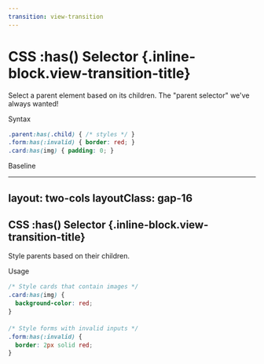 ```yaml
---
transition: view-transition
---
```


# CSS :has() Selector {.inline-block.view-transition-title}

Select a parent element based on its children. The "parent selector" we've always wanted!

Syntax

```css
.parent:has(.child) { /* styles */ }
.form:has(:invalid) { border: red; }
.card:has(img) { padding: 0; }
```

Baseline

<BaselineChecker feature-name="has" />

---
layout: two-cols
layoutClass: gap-16
---

## CSS :has() Selector {.inline-block.view-transition-title}

Style parents based on their children.

Usage

```css {*|2|6|10|*}
/* Style cards that contain images */
.card:has(img) {
  background-color: red;
}

/* Style forms with invalid inputs */
.form:has(:invalid) {
  border: 2px solid red;
}

```


<template v-slot:right>
  <div class="space-y-4">
    <div class="demo-card-with-img border border-gray-300 rounded-lg overflow-hidden p-4">
      <img src="/images/profile-transparent.png" class="w-full h-15 object-cover">
      <p class="p-2 m-0 text-xs">Card with image (red background - :has() would remove background)</p>
      </div>
      <div class="demo-form p-4 border-2 border-blue-500 rounded-lg">
        <input type="email" placeholder="Invalid email" value="invalid-email" class="w-full p-2">
        <p class="mt-2 mb-0 text-xs">Form with :invalid input (red border via :has())</p>
      </div>
  </div>

  <style scoped>
  .demo-card-with-img:has(img) {
    background-color: red;
  }
  .demo-form:has(:invalid) {
    border-color: red;
  }
  </style>
</template>

